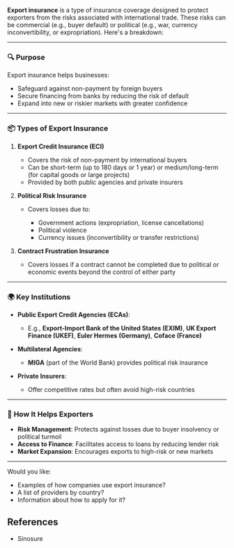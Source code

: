 **Export insurance** is a type of insurance coverage designed to protect exporters from the risks associated with international trade. These risks can be commercial (e.g., buyer default) or political (e.g., war, currency inconvertibility, or expropriation). Here's a breakdown:

---

### 🔍 **Purpose**

Export insurance helps businesses:

* Safeguard against non-payment by foreign buyers
* Secure financing from banks by reducing the risk of default
* Expand into new or riskier markets with greater confidence

---

### 📦 **Types of Export Insurance**

1. **Export Credit Insurance (ECI)**

   * Covers the risk of non-payment by international buyers
   * Can be short-term (up to 180 days or 1 year) or medium/long-term (for capital goods or large projects)
   * Provided by both public agencies and private insurers

2. **Political Risk Insurance**

   * Covers losses due to:

     * Government actions (expropriation, license cancellations)
     * Political violence
     * Currency issues (inconvertibility or transfer restrictions)

3. **Contract Frustration Insurance**

   * Covers losses if a contract cannot be completed due to political or economic events beyond the control of either party

---

### 🌍 **Key Institutions**

* **Public Export Credit Agencies (ECAs)**:

  * E.g., **Export-Import Bank of the United States (EXIM)**, **UK Export Finance (UKEF)**, **Euler Hermes (Germany)**, **Coface (France)**
* **Multilateral Agencies**:

  * **MIGA** (part of the World Bank) provides political risk insurance
* **Private Insurers**:

  * Offer competitive rates but often avoid high-risk countries

---

### 🏦 **How It Helps Exporters**

* **Risk Management**: Protects against losses due to buyer insolvency or political turmoil
* **Access to Finance**: Facilitates access to loans by reducing lender risk
* **Market Expansion**: Encourages exports to high-risk or new markets

---

Would you like:

* Examples of how companies use export insurance?
* A list of providers by country?
* Information about how to apply for it?


## References

- Sinosure
